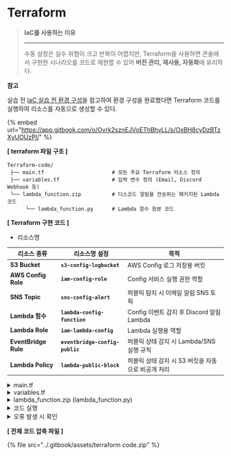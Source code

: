 # Terraform

> **IaC를 사용하는 이유**
>
> ***
>
> 수동 설정은 실수 위험이 크고 반복이 어렵지만, Terraform을 사용하면 콘솔에서 구현한 시나리오를 코드로 재현할 수 있어 **버전 관리, 재사용, 자동화**에 유리하다.

**참고**

실습 전 [IaC 실습 전 환경 구성](https://app.gitbook.com/s/OxBH8cyDzBTzXyUOUzPl/ "mention")을 참고하여 환경 구성을 완료했다면 Terraform 코드를 실행하여 리소스를 자동으로 생성할 수 있다.

{% embed url="https://app.gitbook.com/o/Ovrk2sznEJVoEThBhvLL/s/OxBH8cyDzBTzXyUOUzPl/" %}



**\[ terraform 파일 구조 ]**

```hcl
Terraform-code/
 ├── main.tf                      # 모든 주요 Terraform 리소스 정의
 ├── variables.tf                 # 입력 변수 정의 (Email, Discord Webhook 등)
 └── lambda_function.zip          # 디스코드 알림을 전송하는 패키지된 Lambda 코드
      └── lambda_function.py      # Lambda 함수 원본 코드
```



**\[ Terraform 구현 코드 ]**

* 리소스명

| 리소스 종류               | 리소스명 설정                         | 목적                                |
| -------------------- | ------------------------------- | --------------------------------- |
| **S3 Bucket**        | **`s3-config-logbucket`**       | AWS Config 로그 저장용 버킷              |
| **AWS Config Role**  | **`iam-config-role`**           | Config 서비스 실행 권한 역할               |
| **SNS Topic**        | **`sns-config-alert`**          | 퍼블릭 탐지 시 이메일 알림 SNS 토픽            |
| **Lambda 함수**        | **`lambda-config-function`**    | Config 이벤트 감지 후 Discord 알림 Lambda |
| **Lambda Role**      | **`iam-lambda-config`**         | Lambda 실행용 역할                     |
| **EventBridge Rule** | **`eventbridge-config-public`** | 퍼블릭 상태 감지 시 Lambda/SNS 실행 규칙      |
| **Lambda Policy**    | **`lambda-public-block`**       | 퍼블릭 상태 감지 시 S3 버킷을 자동으로 비공개 처리    |



<details>

<summary>main.tf</summary>

```hcl
#----------------------------------------------------------------------------
#  PROVIDER ─ AWS 리전 설정
#----------------------------------------------------------------------------
terraform {
  required_providers {
    aws = {
      source  = "hashicorp/aws"
      version = "~> 5.0"
    }
  }
}

provider "aws" {
  region = "ap-northeast-2"
}

#----------------------------------------------------------------------------
#  현재 AWS 계정 정보
#----------------------------------------------------------------------------
data "aws_caller_identity" "current" {}


#----------------------------------------------------------------------------
#  S3 버킷 ─ AWS Config 로그 저장
#----------------------------------------------------------------------------
resource "aws_s3_bucket" "config_bucket" {
  bucket = "s3-public-bucket-config"
}

resource "aws_s3_bucket_public_access_block" "config_bucket_block" {
  bucket = aws_s3_bucket.config_bucket.id

  block_public_acls       = true
  ignore_public_acls      = true
  block_public_policy     = true
  restrict_public_buckets = true
}

resource "aws_s3_bucket_policy" "config_bucket_policy" {
  bucket = aws_s3_bucket.config_bucket.id

  policy = jsonencode({
    Version   = "2012-10-17"
    Statement = [
      {
        Sid    = "AWSConfigBucketPermissionsCheck"
        Effect = "Allow"
        Principal = { Service = "config.amazonaws.com" }
        Action   = "s3:GetBucketAcl"
        Resource = aws_s3_bucket.config_bucket.arn
        Condition = {
          StringEquals = {
            "AWS:SourceAccount" = data.aws_caller_identity.current.account_id
          }
        }
      },
      {
        Sid    = "AWSConfigBucketExistenceCheck"
        Effect = "Allow"
        Principal = { Service = "config.amazonaws.com" }
        Action   = "s3:ListBucket"
        Resource = aws_s3_bucket.config_bucket.arn
        Condition = {
          StringEquals = {
            "AWS:SourceAccount" = data.aws_caller_identity.current.account_id
          }
        }
      },
      {
        Sid    = "AWSConfigBucketDelivery"
        Effect = "Allow"
        Principal = { Service = "config.amazonaws.com" }
        Action   = "s3:PutObject"
        Resource = "${aws_s3_bucket.config_bucket.arn}/*"
        Condition = {
          StringEquals = {
            "s3:x-amz-acl"      = "bucket-owner-full-control"
            "AWS:SourceAccount" = data.aws_caller_identity.current.account_id
          }
        }
      },
      {
        Sid    = "AWSConfigBucketGetObject"
        Effect = "Allow"
        Principal = { Service = "config.amazonaws.com" }
        Action   = "s3:GetObject"
        Resource = "${aws_s3_bucket.config_bucket.arn}/*"
        Condition = {
          StringEquals = {
            "AWS:SourceAccount" = data.aws_caller_identity.current.account_id
          }
        }
      }
    ]
  })

  depends_on = [aws_s3_bucket_public_access_block.config_bucket_block]
}

#----------------------------------------------------------------------------
#  IAM 역할 ─ AWS Config Recorder
#----------------------------------------------------------------------------
resource "aws_iam_role" "config_service_role" {
  name = "AWSConfigServiceRole"

  assume_role_policy = jsonencode({
    Version   = "2012-10-17",
    Statement = [{
      Effect    = "Allow",
      Principal = { Service = "config.amazonaws.com" },
      Action    = "sts:AssumeRole"
    }]
  })
}

resource "aws_iam_role_policy_attachment" "config_policy_attach" {
  role       = aws_iam_role.config_service_role.name
  policy_arn = "arn:aws:iam::aws:policy/service-role/AWS_ConfigRole"
}

#----------------------------------------------------------------------------
#  AWS Config ─ Recorder / Delivery Channel
#----------------------------------------------------------------------------
resource "aws_config_configuration_recorder" "recorder" {
  name     = "default"
  role_arn = aws_iam_role.config_service_role.arn

  recording_group {
    all_supported                 = true
    include_global_resource_types = true
  }

  depends_on = [aws_s3_bucket_policy.config_bucket_policy]
}

resource "aws_config_delivery_channel" "main" {
  name           = "default"
  s3_bucket_name = aws_s3_bucket.config_bucket.id

  depends_on = [aws_config_configuration_recorder.recorder]
}

resource "aws_config_configuration_recorder_status" "recorder_status" {
  name       = aws_config_configuration_recorder.recorder.name
  is_enabled = true

  depends_on = [aws_config_delivery_channel.main]
}

#----------------------------------------------------------------------------
#  AWS Config 규칙 ─ 퍼블릭 읽기/쓰기 금지
#----------------------------------------------------------------------------
resource "aws_config_config_rule" "s3_public_read_prohibited" {
  name        = "s3-bucket-public-read-prohibited"
  description = "S3 버킷 퍼블릭 읽기 권한 금지"

  scope {
    compliance_resource_types = ["AWS::S3::Bucket"]
  }

  source {
    owner             = "AWS"
    source_identifier = "S3_BUCKET_PUBLIC_READ_PROHIBITED"
  }

  depends_on = [aws_config_configuration_recorder.recorder]
}

resource "aws_config_config_rule" "s3_public_write_prohibited" {
  name        = "s3-bucket-public-write-prohibited"
  description = "S3 버킷 퍼블릭 쓰기 권한 금지"

  scope {
    compliance_resource_types = ["AWS::S3::Bucket"]
  }

  source {
    owner             = "AWS"
    source_identifier = "S3_BUCKET_PUBLIC_WRITE_PROHIBITED"
  }

  depends_on = [aws_config_configuration_recorder.recorder]
}

#----------------------------------------------------------------------------
#  IAM 역할 ─ Lambda 실행
#----------------------------------------------------------------------------
resource "aws_iam_role" "lambda_exec_role" {
  name = "ConfigRuleNotifierLambdaRole"

  assume_role_policy = jsonencode({
    Version   = "2012-10-17",
    Statement = [{
      Effect    = "Allow",
      Principal = { Service = "lambda.amazonaws.com" },
      Action    = "sts:AssumeRole"
    }]
  })
}

resource "aws_iam_role_policy_attachment" "lambda_logs_policy" {
  role       = aws_iam_role.lambda_exec_role.name
  policy_arn = "arn:aws:iam::aws:policy/service-role/AWSLambdaBasicExecutionRole"
}

#----------------------------------------------------------------------------
#  Lambda 함수 ─ Discord 웹훅
#----------------------------------------------------------------------------
resource "aws_lambda_function" "discord_notifier" {
  function_name    = "Discord"
  filename         = "function.zip"
  source_code_hash = filebase64sha256("function.zip")
  runtime          = "python3.13"
  handler          = "lambda_function.lambda_handler"
  role             = aws_iam_role.lambda_exec_role.arn

  environment {
    variables = {
      DISCORD_WEBHOOK_URL = var.discord_webhook_url
    }
  }
}

#----------------------------------------------------------------------------
#  EventBridge 규칙 ─ NON_COMPLIANT
#----------------------------------------------------------------------------
resource "aws_cloudwatch_event_rule" "config_noncompliant_rule" {
  name        = "public-event-rule"
  description = "AWS Config 규칙 NON_COMPLIANT 시 트리거"

  event_pattern = jsonencode({
    source        = ["aws.config"],
    "detail-type" = ["Config Rules Compliance Change"],
    detail        = {
      configRuleName = [
        aws_config_config_rule.s3_public_read_prohibited.name,
        aws_config_config_rule.s3_public_write_prohibited.name
      ],
      messageType         = ["ComplianceChangeNotification"],
      newEvaluationResult = { complianceType = ["NON_COMPLIANT"] }
    }
  })
}

#----------------------------------------------------------------------------
#  EventBridge 대상 ─ Lambda (Discord)
#----------------------------------------------------------------------------
resource "aws_cloudwatch_event_target" "config_rule_lambda_target" {
  rule      = aws_cloudwatch_event_rule.config_noncompliant_rule.name
  target_id = "DiscordNotifierLambda"
  arn       = aws_lambda_function.discord_notifier.arn
}

resource "aws_lambda_permission" "allow_eventbridge" {
  function_name = aws_lambda_function.discord_notifier.function_name
  action        = "lambda:InvokeFunction"
  principal     = "events.amazonaws.com"
  source_arn    = aws_cloudwatch_event_rule.config_noncompliant_rule.arn
}

#----------------------------------------------------------------------------
#  SNS ─ 이메일 알림 + EventBridge 권한
#----------------------------------------------------------------------------
resource "aws_sns_topic" "config_alert_email" {
  name         = "Email"
  display_name = "AWS Config Alerts Email"
}

# EventBridge가 토픽으로 Publish 할 수 있도록 정책 부여
resource "aws_sns_topic_policy" "allow_eventbridge_publish" {
  arn = aws_sns_topic.config_alert_email.arn

  policy = jsonencode({
    Version   = "2012-10-17",
    Statement = [
      {
        Sid       = "AllowEventBridgePublish"
        Effect    = "Allow"
        Principal = { Service = "events.amazonaws.com" }
        Action    = "sns:Publish"
        Resource  = aws_sns_topic.config_alert_email.arn
      }
    ]
  })
}

resource "aws_sns_topic_subscription" "config_alert_email_sub" {
  topic_arn = aws_sns_topic.config_alert_email.arn
  protocol  = "email"
  endpoint  = var.notification_email
}

resource "aws_cloudwatch_event_target" "config_rule_sns_target" {
  rule      = aws_cloudwatch_event_rule.config_noncompliant_rule.name
  target_id = "EmailAlertTopic"
  arn       = aws_sns_topic.config_alert_email.arn
}
```

</details>

<details>

<summary>variables.tf</summary>

```hcl
variable "discord_webhook_url" {
description = "Discord Webhook URL (예: https://discord.com/api/webhooks/...)"
type        = string
}

variable "notification_email" {
description = "Config 알림 이메일 주소"
type        = string
}
```

</details>

<details>

<summary>lambda_function.zip (lambda_function.py)</summary>

```hcl
# lambda_function.py
import json
import urllib3
import os

http = urllib3.PoolManager()
DISCORD_WEBHOOK_URL = os.environ.get("DISCORD_WEBHOOK_URL", "")

def lambda_handler(event, context):
    try:
        detail = event.get("detail", {})
    except:
        return {"statusCode": 400, "body": "Invalid EventBridge message"}

    bucket_name = detail.get("resourceId", "Unknown")
    compliance = detail.get("newEvaluationResult", {}).get("complianceType", "UNKNOWN")
    annotation = detail.get("newEvaluationResult", {}).get("annotation", "No annotation")

    message = {
        "content": (
            f"S3 Public Access Detected\n"
            f"Bucket: `{bucket_name}`\n"
            f"Compliance Status: `{compliance}`\n"
            f"Reason: {annotation}"
        )
    }

    try:
        http.request(
            "POST",
            DISCORD_WEBHOOK_URL,
            body=json.dumps(message),
            headers={"Content-Type": "application/json"}
        )
    except:
        return {"statusCode": 500, "body": "Failed to send Discord message"}

    return {"statusCode": 200, "body": "Alert sent"}

```

</details>

<details>

<summary>코드 실행</summary>

**\[ Terraform 실행 코드 ]**

```bash
terraform init # 초기화
terraform plan # 설정 검증
terraform apply # 적용 (실행)
-------------------------------------------------------
terraform destroy # 실습 완료 후, 리소스 정리
```



**\[ init ]**

```bash
terraform init
```

Terraform 프로젝트를 처음 시작할 때 실행하는 명령어로, 작업 디렉토리를 초기화하고 필요한 설정 파일과 실행에 필요한 구성 요소들을 준비해준다. 이후 plan, apply 등의 명령을 정상적으로 사용할 수 있는 상태로 만든다.



```bash
Terraform has been successfully initialized!

You may now begin working with Terraform. Try running "terraform plan" to see
any changes that are required for your infrastructure. All Terraform commands
should now work.

If you ever set or change modules or backend configuration for Terraform,
rerun this command to reinitialize your working directory. If you forget, other
commands will detect it and remind you to do so if necessary.
```

위와 같은 메시지가 출력되면, 프로젝트가 초기화되어 Terraform 명령어를 사용할 수 있는 준비가 완료된 것이다.



**\[ plan ]**

```bash
terraform plan
```

Terraform 코드 적용 시, 인프라에 어떤 변경이 발생할지 미리 확인할 수 있는 실행 계획을 보여주는 명령어이다.



```bash
Plan: 24 to add, 0 to change, 0 to destroy.
```

총 24개의 리소스가 새로 생성될 예정이며, 실행 계획이 정상적으로 생성된 상태이다. 이 출력 결과는 적용해도 문제가 없는 준비 완료 상태임을 의미한다.



**\[ apply ]**

```bash
terraform apply
```

terraform apply 명령어는 실행 계획(plan)에 따라 실제로 클라우드 인프라를 생성, 변경, 삭제하는 작업을 수행한다. Plan 단계에서 검토한 내용을 기반으로 실제 인프라에 반영하고자 할 때 사용한다.



```bash
Apply complete! Resources: 24 added, 0 changed, 0 destroyed.
```

위와 같은 메시지가 출력되면, 모든 리소스가 정상적으로 생성되었거나 업데이트되어 인프라 상태가 원하는 대로 적용된 것이다.



**\[ 이메일 인증 ]**

<figure><img src="../.gitbook/assets/image (53).png" alt=""><figcaption></figcaption></figure>

terraform apply 이후, 설정한 이메일 주소로 SNS의 Subscription Confirmation 메일이 전송된다. 이메일을 열어 **Confirm subscription** 버튼을 클릭해야 알림 수신이 정상적으로 설정된다.



<figure><img src="../.gitbook/assets/image (54).png" alt=""><figcaption></figcaption></figure>

**Confirm subscription**를 눌러 인증을 완료하면, SNS 구독이 정상적으로 등록된 것이다.



[5. 테스트](https://www.notion.so/5-1feb5a2aa9af80e49d4fc2a03a45f6da?pvs=21)

인증 후 위를 참고하여 테스트를 진행하면 된다.



**\[ destroy ]**

```bash
terraform destroy
```

Terraform으로 생성된 모든 인프라 리소스를 자동으로 삭제하는 명령어이다. **실습 완료 후**에는 해당 명령어로 불필요한 리소스를 정리할 수 있다.



```bash
Destroy complete! Resources: 0 destroyed.
```

위와 같은 메시지가 출력되면, 모든 리소스가 성공적으로 정리되었음을 의미한다.

</details>

<details>

<summary>오류 발생 시 확인</summary>

<figure><img src="../.gitbook/assets/image.png" alt=""><figcaption></figcaption></figure>

```bash
terraform import aws_iam_role.config_service_role AWSConfigServiceRole
```

AWS에 **이미 존재하는 Role**을 Terraform state에 가져오기 위해서 해당 명령어를 입력한다.

</details>



**\[ 전체 코드 압축 파일 ]**

{% file src="../.gitbook/assets/terraform code.zip" %}
